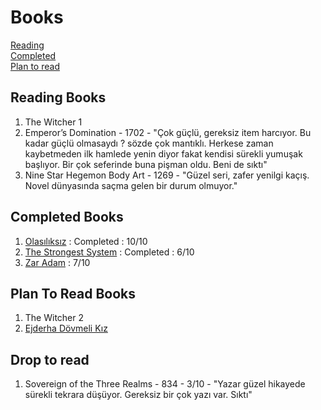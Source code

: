 # Books
[Reading](#reding-books)  
[Completed](#completed-books)  
[Plan to read](#plan-to-read-books)  

## Reading Books
1. The Witcher 1
1. Emperor’s Domination - 1702 - "Çok güçlü, gereksiz item harcıyor. Bu kadar güçlü olmasaydı ? sözde çok mantıklı. Herkese zaman kaybetmeden ilk hamlede yenin diyor fakat kendisi sürekli yumuşak başlıyor. Bir çok seferinde buna pişman oldu. Beni de sıktı"
1. Nine Star Hegemon Body Art - 1269 - "Güzel seri, zafer yenilgi kaçış. Novel dünyasında saçma gelen bir durum olmuyor."

## Completed Books
1. [Olasılıksız](https://www.dr.com.tr/kitap/olasiliksiz/edebiyat/roman/dunya-roman/urunno=0000000204878) : Completed : 10/10
1. [The Strongest System](https://the-strongest-system.fandom.com/wiki/The_Strongest_System_Wiki) : Completed : 6/10
1. [Zar Adam](https://1000kitap.com/kitap/zar-adam--2353) : 7/10

## Plan To Read Books
1. The Witcher 2
1. [Ejderha Dövmeli Kız](https://1000kitap.com/kitap/ejderha-dovmeli-kiz--386)

## Drop to read
1. Sovereign of the Three Realms - 834 - 3/10 - "Yazar güzel hikayede sürekli tekrara düşüyor. Gereksiz bir çok yazı var. Sıktı"
